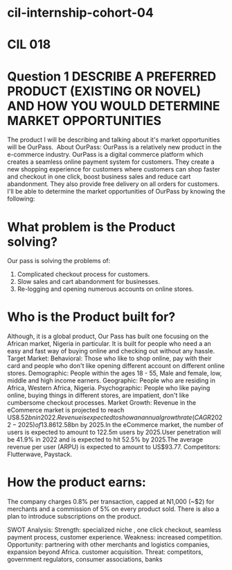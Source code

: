 # cil-internship-cohort-04
# CIL 018

# Question 1 DESCRIBE A PREFERRED PRODUCT (EXISTING OR NOVEL) AND HOW YOU WOULD DETERMINE MARKET OPPORTUNITIES

The product I will be describing and talking about it's market opportunities will be OurPass. 
About OurPass:
OurPass is a relatively new product in the e-commerce industry. OurPass is a digital commerce platform which creates a seamless online payment system for customers. They create a new shopping experience for customers where customers can shop faster and checkout in one click, boost business sales and reduce cart abandonment. They also provide free delivery on all orders for customers.
I'll be able to determine the market opportunities of OurPass by knowing the following:

# What problem is the Product solving?
Our pass is solving the problems of: 
1. Complicated checkout process for customers.
2. Slow sales and cart abandonment for businesses.
3. Re-logging and opening numerous accounts on online stores.

# Who is the Product built for?
Although, it is a global product, Our Pass has built one focusing on the African market, Nigeria in particular. It is built for people who need a an easy and fast way of buying online and checking out without any hassle.
Target Market:
Behavioral: Those who like to shop online, pay with their card and people who don't like opening different account on different online stores.
Demographic: People within the ages 18 - 55, Male and female, low, middle and high income earners.
Geographic: People who are residing in Africa, Western Africa, Nigeria.
Psychographic: People who like paying online, buying things in different stores, are impatient, don't like cumbersome checkout processes.
Market Growth: Revenue in the eCommerce market is projected to reach US$8.52bn in 2022.Revenue is expected to show an annual growth rate (CAGR 2022-2025) of 13.86%, resulting in a projected market volume of US$12.58bn by 2025.In the eCommerce market, the number of users is expected to amount to 122.5m users by 2025.User penetration will be 41.9% in 2022 and is expected to hit 52.5% by 2025.The average revenue per user (ARPU) is expected to amount to US$93.77.
Competitors: Flutterwave, Paystack.

# How the product earns: 
The company charges 0.8% per transaction, capped at N1,000 (~$2) for merchants and a commission of 5% on every product sold. There is also a plan to introduce subscriptions on the product. 

SWOT Analysis:
Strength: specialized niche , one click checkout, seamless payment process, customer experience.
Weakness: increased competition.
Opportunity: partnering with other merchants and logistics companies, expansion beyond Africa. customer acquisition.
Threat: competitors, government regulators, consumer associations, banks
